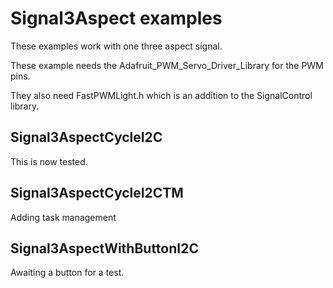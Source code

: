 # Signal3Aspect examples

These examples work with one three aspect signal.

These example needs the Adafruit_PWM_Servo_Driver_Library for the PWM pins.

They also need FastPWMLight.h which is an addition to the SignalControl library.

## Signal3AspectCycleI2C

This is now tested.

## Signal3AspectCycleI2CTM

Adding task management

## Signal3AspectWithButtonI2C

Awaiting a button for a test.

 
